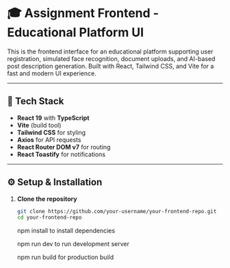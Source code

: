 # 🎓 Assignment Frontend - Educational Platform UI

This is the frontend interface for an educational platform supporting user registration, simulated face recognition, document uploads, and AI-based post description generation. Built with React, Tailwind CSS, and Vite for a fast and modern UI experience.

---

## 🚀 Tech Stack

- **React 19** with **TypeScript**
- **Vite** (build tool)
- **Tailwind CSS** for styling
- **Axios** for API requests
- **React Router DOM v7** for routing
- **React Toastify** for notifications

---

## ⚙️ Setup & Installation

1. **Clone the repository**

   ```bash
   git clone https://github.com/your-username/your-frontend-repo.git
   cd your-frontend-repo
   ```

   npm install to install dependencies

   npm run dev to run development server

   npm run build for production build
